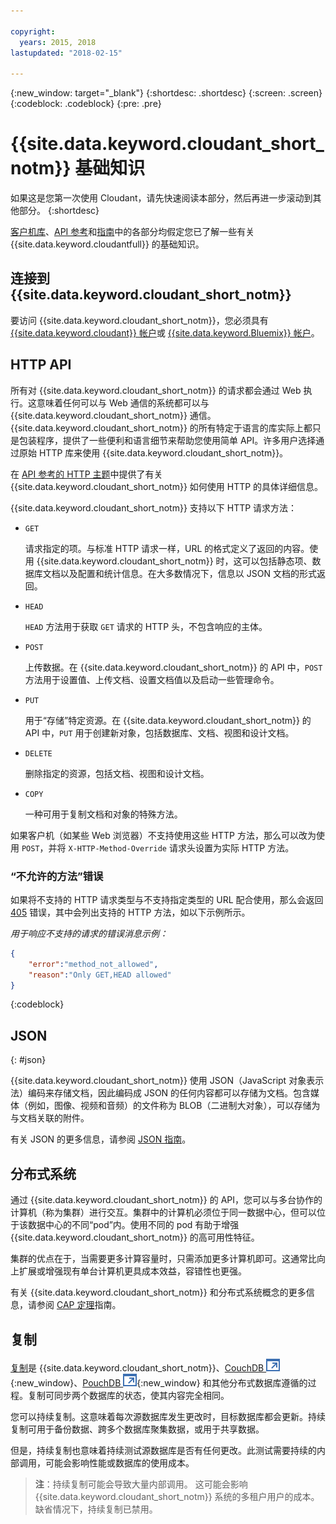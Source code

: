```yaml
---

copyright:
  years: 2015, 2018
lastupdated: "2018-02-15"

---
```


{:new_window: target="_blank"}
{:shortdesc: .shortdesc}
{:screen: .screen}
{:codeblock: .codeblock}
{:pre: .pre}

# {{site.data.keyword.cloudant_short_notm}} 基础知识

如果这是您第一次使用 Cloudant，请先快速阅读本部分，然后再进一步滚动到其他部分。
{:shortdesc}

[客户机库](../libraries/index.html#-client-libraries)、[API 参考](../api/index.html#-api-reference)和[指南](../guides/acurl.html#authorized-curl-acurl-)中的各部分均假定您已了解一些有关 {{site.data.keyword.cloudantfull}} 的基础知识。

## 连接到 {{site.data.keyword.cloudant_short_notm}}

要访问 {{site.data.keyword.cloudant_short_notm}}，您必须具有 [{{site.data.keyword.cloudant}} 帐户](../api/account.html)或 [{{site.data.keyword.Bluemix}} 帐户](../offerings/bluemix.html)。

## HTTP API

所有对 {{site.data.keyword.cloudant_short_notm}} 的请求都会通过 Web 执行。这意味着任何可以与 Web 通信的系统都可以与 {{site.data.keyword.cloudant_short_notm}} 通信。{{site.data.keyword.cloudant_short_notm}} 的所有特定于语言的库实际上都只是包装程序，提供了一些便利和语言细节来帮助您使用简单 API。许多用户选择通过原始 HTTP 库来使用 {{site.data.keyword.cloudant_short_notm}}。

在 [API 参考的 HTTP 主题](../api/http.html)中提供了有关 {{site.data.keyword.cloudant_short_notm}} 如何使用 HTTP 的具体详细信息。

{{site.data.keyword.cloudant_short_notm}} 支持以下 HTTP 请求方法：

-   `GET`

    请求指定的项。与标准 HTTP 请求一样，URL 的格式定义了返回的内容。使用 {{site.data.keyword.cloudant_short_notm}} 时，这可以包括静态项、数据库文档以及配置和统计信息。在大多数情况下，信息以 JSON 文档的形式返回。

-   `HEAD`

    `HEAD` 方法用于获取 `GET` 请求的 HTTP 头，不包含响应的主体。

-   `POST`

    上传数据。在 {{site.data.keyword.cloudant_short_notm}} 的 API 中，`POST` 方法用于设置值、上传文档、设置文档值以及启动一些管理命令。

-   `PUT`

    用于“存储”特定资源。在 {{site.data.keyword.cloudant_short_notm}} 的 API 中，`PUT` 用于创建新对象，包括数据库、文档、视图和设计文档。

-   `DELETE`

    删除指定的资源，包括文档、视图和设计文档。

-   `COPY`

    一种可用于复制文档和对象的特殊方法。

如果客户机（如某些 Web 浏览器）不支持使用这些 HTTP 方法，那么可以改为使用 `POST`，并将 `X-HTTP-Method-Override` 请求头设置为实际 HTTP 方法。

### “不允许的方法”错误

如果将不支持的 HTTP 请求类型与不支持指定类型的 URL 配合使用，那么会返回 [405](../api/http.html#405) 错误，其中会列出支持的 HTTP 方法，如以下示例所示。

_用于响应不支持的请求的错误消息示例：_

```json
{
    "error":"method_not_allowed",
    "reason":"Only GET,HEAD allowed"
}
```
{:codeblock}

## JSON
{: #json}

{{site.data.keyword.cloudant_short_notm}} 使用 JSON（JavaScript 对象表示法）编码来存储文档，因此编码成 JSON 的任何内容都可以存储为文档。包含媒体（例如，图像、视频和音频）的文件称为 BLOB（二进制大对象），可以存储为与文档关联的附件。

有关 JSON 的更多信息，请参阅 [JSON 指南](../guides/json.html)。

<div id="distributed"></div>

## 分布式系统

通过 {{site.data.keyword.cloudant_short_notm}} 的 API，您可以与多台协作的计算机（称为集群）进行交互。集群中的计算机必须位于同一数据中心，但可以位于该数据中心的不同“pod”内。使用不同的 pod 有助于增强 {{site.data.keyword.cloudant_short_notm}} 的高可用性特征。

集群的优点在于，当需要更多计算容量时，只需添加更多计算机即可。这通常比向上扩展或增强现有单台计算机更具成本效益，容错性也更强。

有关 {{site.data.keyword.cloudant_short_notm}} 和分布式系统概念的更多信息，请参阅 [CAP 定理](../guides/cap_theorem.html)指南。

## 复制

[复制](../api/replication.html)是 {{site.data.keyword.cloudant_short_notm}}、[CouchDB ![外部链接图标](../images/launch-glyph.svg "外部链接图标")](http://couchdb.apache.org/){:new_window}、[PouchDB ![外部链接图标](../images/launch-glyph.svg "外部链接图标")](http://pouchdb.com/){:new_window} 和其他分布式数据库遵循的过程。复制可同步两个数据库的状态，使其内容完全相同。

您可以持续复制。这意味着每次源数据库发生更改时，目标数据库都会更新。持续复制可用于备份数据、跨多个数据库聚集数据，或用于共享数据。

但是，持续复制也意味着持续测试源数据库是否有任何更改。此测试需要持续的内部调用，可能会影响性能或数据库的使用成本。

>   **注**：持续复制可能会导致大量内部调用。
    这可能会影响 {{site.data.keyword.cloudant_short_notm}} 系统的多租户用户的成本。
    缺省情况下，持续复制已禁用。
